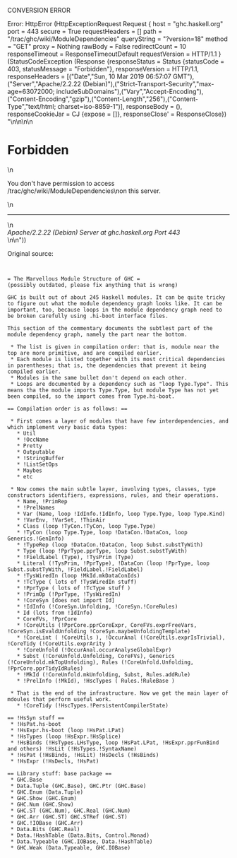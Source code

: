 CONVERSION ERROR

Error: HttpError (HttpExceptionRequest Request {
  host                 = "ghc.haskell.org"
  port                 = 443
  secure               = True
  requestHeaders       = []
  path                 = "/trac/ghc/wiki/ModuleDependencies"
  queryString          = "?version=18"
  method               = "GET"
  proxy                = Nothing
  rawBody              = False
  redirectCount        = 10
  responseTimeout      = ResponseTimeoutDefault
  requestVersion       = HTTP/1.1
}
 (StatusCodeException (Response {responseStatus = Status {statusCode = 403, statusMessage = "Forbidden"}, responseVersion = HTTP/1.1, responseHeaders = [("Date","Sun, 10 Mar 2019 06:57:07 GMT"),("Server","Apache/2.2.22 (Debian)"),("Strict-Transport-Security","max-age=63072000; includeSubDomains"),("Vary","Accept-Encoding"),("Content-Encoding","gzip"),("Content-Length","256"),("Content-Type","text/html; charset=iso-8859-1")], responseBody = (), responseCookieJar = CJ {expose = []}, responseClose' = ResponseClose}) "<!DOCTYPE HTML PUBLIC \"-//IETF//DTD HTML 2.0//EN\">\n<html><head>\n<title>403 Forbidden</title>\n</head><body>\n<h1>Forbidden</h1>\n<p>You don't have permission to access /trac/ghc/wiki/ModuleDependencies\non this server.</p>\n<hr>\n<address>Apache/2.2.22 (Debian) Server at ghc.haskell.org Port 443</address>\n</body></html>\n"))

Original source:

```trac


= The Marvellous Module Structure of GHC =
(possibly outdated, please fix anything that is wrong)

GHC is built out of about 245 Haskell modules. It can be quite tricky to figure out what the module dependency graph looks like. It can be important, too, because loops in the module dependency graph need to be broken carefully using .hi-boot interface files.

This section of the commentary documents the subtlest part of the module dependency graph, namely the part near the bottom.

 * The list is given in compilation order: that is, module near the top are more primitive, and are compiled earlier.
 * Each module is listed together with its most critical dependencies in parentheses; that is, the dependencies that prevent it being compiled earlier.
 * Modules in the same bullet don't depend on each other.
 * Loops are documented by a dependency such as "loop Type.Type". This means tha the module imports Type.Type, but module Type has not yet been compiled, so the import comes from Type.hi-boot. 

== Compilation order is as follows: ==

 * First comes a layer of modules that have few interdependencies, and which implement very basic data types:
   * Util
   * !OccName
   * Pretty
   * Outputable
   * !StringBuffer
   * !ListSetOps
   * Maybes
   * etc 

 * Now comes the main subtle layer, involving types, classes, type constructors identifiers, expressions, rules, and their operations.
   * Name, !PrimRep
   * !PrelNames
   * Var (Name, loop !IdInfo.!IdInfo, loop Type.Type, loop Type.Kind)
   * !VarEnv, !VarSet, !ThinAir
   * Class (loop !TyCon.!TyCon, loop Type.Type)
   * !TyCon (loop Type.Type, loop !DataCon.!DataCon, loop Generics.!GenInfo)
   * !TypeRep (loop !DataCon.!DataCon, loop Subst.substTyWith)
   * Type (loop !PprType.pprType, loop Subst.substTyWith)
   * !FieldLabel (Type), !TysPrim (Type)
   * Literal (!TysPrim, !PprType), !DataCon (loop !PprType, loop Subst.substTyWith, !FieldLabel.!FieldLabel)
   * !TysWiredIn (loop !MkId.mkDataConIds)
   * !TcType ( lots of !TysWiredIn stuff)
   * !PprType ( lots of !TcType stuff )
   * !PrimOp (!PprType, !TysWiredIn)
   * !CoreSyn [does not import Id]
   * !IdInfo (!CoreSyn.Unfolding, !CoreSyn.!CoreRules)
   * Id (lots from !IdInfo)
   * CoreFVs, !PprCore
   * !CoreUtils (!PprCore.pprCoreExpr, CoreFVs.exprFreeVars, !CoreSyn.isEvaldUnfolding !CoreSyn.maybeUnfoldingTemplate)
   * !CoreLint ( !CoreUtils ), !OccurAnal (!CoreUtils.exprIsTrivial), !CoreTidy (!CoreUtils.exprArity )
   * !CoreUnfold (!OccurAnal.occurAnalyseGlobalExpr)
   * Subst (!CoreUnfold.Unfolding, CoreFVs), Generics (!CoreUnfold.mkTopUnfolding), Rules (!CoreUnfold.Unfolding, !PprCore.pprTidyIdRules)
   * !MkId (!CoreUnfold.mkUnfolding, Subst, Rules.addRule)
   * !PrelInfo (!MkId), !HscTypes ( Rules.!RuleBase ) 

 * That is the end of the infrastructure. Now we get the main layer of mdoules that perform useful work.
   * !CoreTidy (!HscTypes.!PersistentCompilerState) 

== !HsSyn stuff ==
 * !HsPat.hs-boot
 * !HsExpr.hs-boot (loop !HsPat.LPat)
 * !HsTypes (loop !HsExpr.!HsSplice)
 * !HsBinds (!HsTypes.LHsType, loop !HsPat.LPat, !HsExpr.pprFunBind and others) !HsLit (!HsTypes.!SyntaxName)
 * !HsPat (!HsBinds, !HsLit) !HsDecls (!HsBinds)
 * !HsExpr (!HsDecls, !HsPat) 

== Library stuff: base package ==
 * GHC.Base
 * Data.Tuple (GHC.Base), GHC.Ptr (GHC.Base)
 * GHC.Enum (Data.Tuple)
 * GHC.Show (GHC.Enum)
 * GHC.Num (GHC.Show)
 * GHC.ST (GHC.Num), GHC.Real (GHC.Num)
 * GHC.Arr (GHC.ST) GHC.STRef (GHC.ST)
 * GHC.!IOBase (GHC.Arr)
 * Data.Bits (GHC.Real)
 * Data.!HashTable (Data.Bits, Control.Monad)
 * Data.Typeable (GHC.IOBase, Data.!HashTable)
 * GHC.Weak (Data.Typeable, GHC.IOBase) 

```
